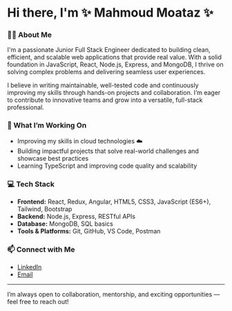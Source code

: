 # Hi there, I'm ✨ Mahmoud Moataz ✨ 

### 👨‍💻 About Me
I'm a passionate Junior Full Stack Engineer dedicated to building clean, efficient, and scalable web applications that provide real value. With a solid foundation in JavaScript, React, Node.js, Express, and MongoDB, I thrive on solving complex problems and delivering seamless user experiences.

I believe in writing maintainable, well-tested code and continuously improving my skills through hands-on projects and collaboration. I’m eager to contribute to innovative teams and grow into a versatile, full-stack professional.

### 🚀 What I’m Working On
- Improving my skills in cloud technologies ☁️ 
- Building impactful projects that solve real-world challenges and showcase best practices  
- Learning TypeScript and improving code quality and scalability

### 💻 Tech Stack
- **Frontend:** React, Redux, Angular, HTML5, CSS3, JavaScript (ES6+), Tailwind, Bootstrap
- **Backend:** Node.js, Express, RESTful APIs  
- **Database:** MongoDB, SQL basics  
- **Tools & Platforms:** Git, GitHub, VS Code, Postman

### 📫 Connect with Me
- [LinkedIn](https://linkedin.com/in/mahmoudmoataz99)  
- [Email](mailto:mahmoudmoataz99@gmail.com)  

---

I’m always open to collaboration, mentorship, and exciting opportunities — feel free to reach out!
